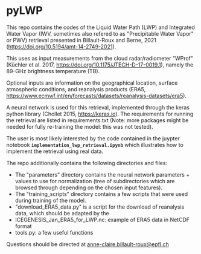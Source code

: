 # pyLWP

This repo contains the codes of the Liquid Water Path (LWP) and Integrated Water Vapor (IWV, sometimes also refered to as "Precipitable Water Vapor" or PWV) retrieval presented in Billault-Roux and Berne, 2021 (https://doi.org/10.5194/amt-14-2749-2021).

This uses as input measurements from the cloud radar/radiometer "WProf" (Küchler et al. 2017, https://doi.org/10.1175/JTECH-D-17-0019.1), namely the 89-GHz brightness temperature (TB).

Optional inputs are information on the geographical location, surface atmospheric conditions, and reanalysis products (ERA5, https://www.ecmwf.int/en/forecasts/datasets/reanalysis-datasets/era5).

A neural network is used for this retrieval, implemented through the keras python library (Chollet 2015, https://keras.io).
The requirements for running the retrieval are listed in requirements.txt (Note: more packages might be needed for fully re-training the model: this was not tested).

The user is most likely interested by the code contained in the juypter notebook **`implementation_lwp_retrieval.ipynb`** which illustrates how to implement the retrieval using real data.

The repo additionally contains the following directories and files:
- The "parameters" directory contains the neural network parameters + values to use for normalization (tree of subdirectories which are browsed through depending on the chosen input features).
- The "training_scripts" directory contains a few scripts that were used during training of the model.
- "download_ERA5_data.py" is a script for the download of reanalysis data, which should be adapted by the 
- ICEGENESIS_Jan_ERA5_for_LWP.nc: example of ERA5 data in NetCDF format
- tools.py: a few useful functions


Questions should be directed at anne-claire.billault-roux@epfl.ch

